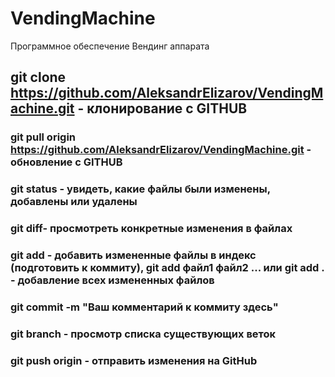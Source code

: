 # VendingMachine
Программное обеспечение Вендинг аппарата

## git clone https://github.com/AleksandrElizarov/VendingMachine.git - клонирование с GITHUB
### git pull origin https://github.com/AleksandrElizarov/VendingMachine.git - обновление с GITHUB
### git status - увидеть, какие файлы были изменены, добавлены или удалены
### git diff- просмотреть конкретные изменения в файлах
### git add - добавить измененные файлы в индекс (подготовить к коммиту), git add файл1 файл2 ... или git add . - добавление всех измененных файлов
### git commit -m "Ваш комментарий к коммиту здесь"
### git branch - просмотр списка существующих веток
### git push origin - отправить изменения на GitHub
